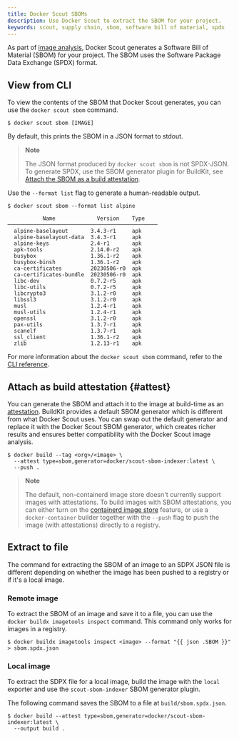 ```yaml
---
title: Docker Scout SBOMs
description: Use Docker Scout to extract the SBOM for your project.
keywords: scout, supply chain, sbom, software bill of material, spdx
---
```


As part of [image analysis](./image-analysis.md), Docker Scout generates a
Software Bill of Material (SBOM) for your project. The SBOM uses the Software
Package Data Exchange (SPDX) format.

## View from CLI

To view the contents of the SBOM that Docker Scout generates, you can use the
`docker scout sbom` command.

```console
$ docker scout sbom [IMAGE]
```

By default, this prints the SBOM in a JSON format to stdout.

> **Note**
>
> The JSON format produced by `docker scout sbom` is not SPDX-JSON. To generate
> SPDX, use the SBOM generator plugin for BuildKit, see [Attach the SBOM as a
> build attestation](#attest).

Use the `--format list` flag to generate a human-readable output.

```console
$ docker scout sbom --format list alpine

           Name             Version    Type
───────────────────────────────────────────────
  alpine-baselayout       3.4.3-r1     apk
  alpine-baselayout-data  3.4.3-r1     apk
  alpine-keys             2.4-r1       apk
  apk-tools               2.14.0-r2    apk
  busybox                 1.36.1-r2    apk
  busybox-binsh           1.36.1-r2    apk
  ca-certificates         20230506-r0  apk
  ca-certificates-bundle  20230506-r0  apk
  libc-dev                0.7.2-r5     apk
  libc-utils              0.7.2-r5     apk
  libcrypto3              3.1.2-r0     apk
  libssl3                 3.1.2-r0     apk
  musl                    1.2.4-r1     apk
  musl-utils              1.2.4-r1     apk
  openssl                 3.1.2-r0     apk
  pax-utils               1.3.7-r1     apk
  scanelf                 1.3.7-r1     apk
  ssl_client              1.36.1-r2    apk
  zlib                    1.2.13-r1    apk
```

For more information about the `docker scout sbom` command, refer to the [CLI
reference](../engine/reference/commandline/scout_sbom.md).

## Attach as build attestation {#attest}

You can generate the SBOM and attach it to the image at build-time as an
[attestation](../build/attestations/_index.md). BuildKit provides a default
SBOM generator which is different from what Docker Scout uses. You can swap out
the default generator and replace it with the Docker Scout SBOM generator,
which creates richer results and ensures better compatibility with the Docker
Scout image analysis.

```console
$ docker build --tag <org>/<image> \
  --attest type=sbom,generator=docker/scout-sbom-indexer:latest \
  --push .
```

> **Note**
>
> The default, non-containerd image store doesn't currently support images with
> attestations. To build images with SBOM attestations, you can either turn on
> the [containerd image store](../desktop/containerd/_index.md) feature, or use
> a `docker-container` builder together with the `--push` flag to push the
> image (with attestations) directly to a registry.

## Extract to file

The command for extracting the SBOM of an image to an SDPX JSON file is
different depending on whether the image has been pushed to a registry or if
it's a local image.

### Remote image

To extract the SBOM of an image and save it to a file, you can use the `docker
buildx imagetools inspect` command. This command only works for images in a
registry.

```console
$ docker buildx imagetools inspect <image> --format "{{ json .SBOM }}" > sbom.spdx.json
```

### Local image

To extract the SDPX file for a local image, build the image with the `local`
exporter and use the `scout-sbom-indexer` SBOM generator plugin.

The following command saves the SBOM to a file at `build/sbom.spdx.json`.

```console
$ docker build --attest type=sbom,generator=docker/scout-sbom-indexer:latest \
  --output build .
```

